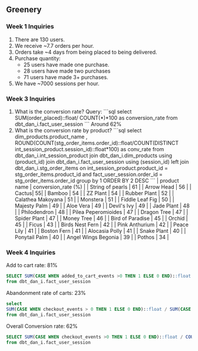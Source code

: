 ## **Greenery**
### Week 1 Inquiries
<ol><li>There are 130 users.</li>
<li>We receive ~7.7 orders per hour.</li>
<li> Orders take ~4 days from being placed to being delivered.</li>
<li>Purchase quantity:<ul><li>25 users have made one purchase.</li><li>28 users have made two purchases</li><li>71 users have made 3+ purchases.</li></ul></li>
<li>We have ~7000 sessions per hour.</li></ol>

### Week 3 Inquiries
<ol>
    <li>What is the conversion rate?
    Query: 
        ```sql
        select SUM(order_placed)::float/ COUNT(*)*100 as conversion_rate
        from dbt_dan_i.fact_user_session
        ```
    Around 62%
    </li>
<li>What is the conversion rate by product?
        ```sql
        select dim_products.product_name
        , ROUND(COUNT(stg_order_items.order_id)::float/COUNT(DISTINCT int_session_product.session_id)::float*100) as conv_rate
        from dbt_dan_i.int_session_product
        join dbt_dan_i.dim_products
        using (product_id)
        join dbt_dan_i.fact_user_session
        using (session_id)
        left join dbt_dan_i.stg_order_items
        on int_session_product.product_id = stg_order_items.product_id
        and fact_user_session.order_id = stg_order_items.order_id
        group by 1
        ORDER BY 2 DESC
        ```
        | product name | conversion_rate (%) |
        | String of pearls | 61 |
        |   Arrow Head  | 56 |
        | Cactus| 55| 
        | Bamboo | 54 |
        | ZZ Plant | 54 |
        | Rubber Plant | 52 |
        | Calathea Makoyana | 51 |
        | Monstera | 51 |
        | Fiddle Leaf Fig | 50 | 
        | Majesty Palm | 49 |
        | Aloe Vera | 49 |
        | Devil's Ivy | 49 |
        | Jade Plant | 48 |
        | Philodendron | 48 |
        | Pilea Peperomioides | 47 |
        | Dragon Tree | 47 |
        | Spider Plant | 47 |
        | Money Tree | 46 |
        | Bird of Paradise | 45 |
        | Orchid | 45 |
        | Ficus | 43 | 
        | Birds Nest Fern | 42 |
        | Pink Anthurium | 42 |
        | Peace Lily | 41 |
        | Boston Fern | 41 |
        | Alocasia Polly | 41 |
        | Snake Plant | 40 |
        | Ponytail Palm | 40 |
        | Angel Wings Begonia | 39 |
        | Pothos | 34 |
</li>
</ol>

### Week 4 Inquiries

Add to cart rate: 81%

```sql
SELECT SUM(CASE WHEN added_to_cart_events >0 THEN 1 ELSE 0 END)::float / COUNT(*)
from dbt_dan_i.fact_user_session
```

Abandonment rate of carts: 23% 
```sql
select 
SUM(CASE WHEN checkout_events > 0 THEN 1 ELSE 0 END)::float / SUM(CASE WHEN added_to_cart_events > 0 THEN 1 ELSE 0 END)::float * 100.0 as checkout_rate
from dbt_dan_i.fact_user_session
```

Overall Conversion rate: 62%
```sql
SELECT SUM(CASE WHEN checkout_events >0 THEN 1 ELSE 0 END)::float / COUNT(*)
from dbt_dan_i.fact_user_session
```
